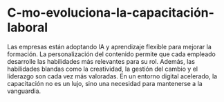 # C-mo-evoluciona-la-capacitación-laboral
Las empresas están adoptando IA y aprendizaje flexible para mejorar la formación. La personalización del contenido permite que cada empleado desarrolle las habilidades más relevantes para su rol. Además, las habilidades blandas como la creatividad, la gestión del cambio y el liderazgo son cada vez más valoradas. En un entorno digital acelerado, la capacitación no es un lujo, sino una necesidad para mantenerse a la vanguardia.
